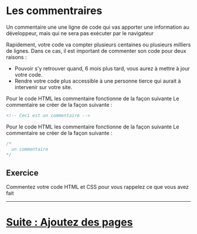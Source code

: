 # Les commentraires

Un commentaire une une ligne de code qui vas apporter une information au développeur, mais qui ne sera pas exécuter par le navigateur 

Rapidement, votre code va compter plusieurs centaines ou plusieurs milliers de lignes. Dans ce cas, il est important de commenter son code pour deux raisons :

- Pouvoir s'y retrouver quand, 6 mois plus tard, vous aurez à mettre à jour votre code.
- Rendre votre code plus accessible à une personne tierce qui aurait à intervenir sur votre site.

Pour le code HTML les commentaire fonctionne de la façon suivante
Le commentaire se créer de la façon suivante :

  ````html
<!-- Ceci est un commentaire -->
  ````

Pour le code HTML les commentaire fonctionne de la façon suivante
Le commentaire se créer de la façon suivante :

  ````css
/*
	un commentaire
*/
````
  
 ## Exercice 
  Commentez votre code HTML et CSS pour vous rappelez ce que vous avez fait

---

# [Suite : Ajoutez des pages](PAGE2.md)
